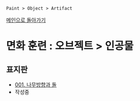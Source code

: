```
Paint > Object > Artifact
```
[메인으로 돌아가기](/README.md)

# 면화 훈련 : 오브젝트 > 인공물 

## 표지판
- [001. 나무방향과 돌](/Paint-Object-Artifact/001.md)
- 작성중
